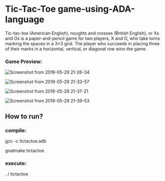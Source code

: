 # Tic-Tac-Toe game-using-ADA-language
Tic-tac-toe (American English), noughts and crosses (British English), or Xs and Os is a paper-and-pencil game for two players, X and O, who take turns marking the spaces in a 3×3 grid. The player who succeeds in placing three of their marks in a horizontal, vertical, or diagonal row wins the game. 

### Game Preview:
![Screenshot from 2019-05-29 21-26-34](https://user-images.githubusercontent.com/29921692/58572061-9b8db880-8258-11e9-993c-0bc84bf7fb16.png)

![Screenshot from 2019-05-29 21-33-57](https://user-images.githubusercontent.com/29921692/58572653-b57bcb00-8259-11e9-98d2-08d3e8d3fafa.png)

![Screenshot from 2019-05-29 21-37-21](https://user-images.githubusercontent.com/29921692/58572887-2e7b2280-825a-11e9-9604-64e5ccfcd3cb.png)

![Screenshot from 2019-05-29 21-39-53](https://user-images.githubusercontent.com/29921692/58573032-7ef28000-825a-11e9-8910-13e541954b99.png)


## How to run?
### compile:
gcc -c tictactoe.adb

gnatmake tictactoe

### execute:
. / tictactoe
